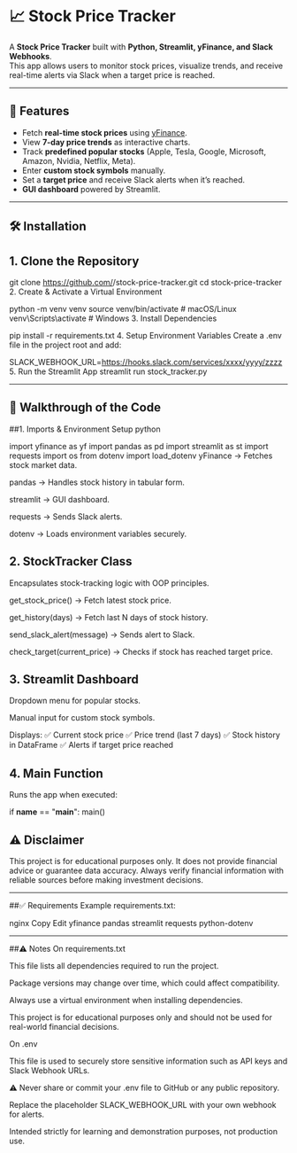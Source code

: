 # 📈 Stock Price Tracker

A **Stock Price Tracker** built with **Python, Streamlit, yFinance, and Slack Webhooks**.  
This app allows users to monitor stock prices, visualize trends, and receive real-time alerts via Slack when a target price is reached.  

---

## 🚀 Features
- Fetch **real-time stock prices** using [yFinance](https://pypi.org/project/yfinance/).  
- View **7-day price trends** as interactive charts.  
- Track **predefined popular stocks** (Apple, Tesla, Google, Microsoft, Amazon, Nvidia, Netflix, Meta).  
- Enter **custom stock symbols** manually.  
- Set a **target price** and receive Slack alerts when it’s reached.  
- **GUI dashboard** powered by Streamlit.  

---

## 🛠️ Installation

## 1. Clone the Repository
git clone https://github.com/<your-username>/stock-price-tracker.git
cd stock-price-tracker
2. Create & Activate a Virtual Environment

python -m venv venv
source venv/bin/activate   # macOS/Linux
venv\Scripts\activate      # Windows
3. Install Dependencies

pip install -r requirements.txt
4. Setup Environment Variables
Create a .env file in the project root and add:


SLACK_WEBHOOK_URL=https://hooks.slack.com/services/xxxx/yyyy/zzzz
5. Run the Streamlit App
streamlit run stock_tracker.py

---

## 📖 Walkthrough of the Code
##1. Imports & Environment Setup
python

import yfinance as yf
import pandas as pd
import streamlit as st
import requests
import os
from dotenv import load_dotenv
yFinance → Fetches stock market data.

pandas → Handles stock history in tabular form.

streamlit → GUI dashboard.

requests → Sends Slack alerts.

dotenv → Loads environment variables securely.

## 2. StockTracker Class
Encapsulates stock-tracking logic with OOP principles.

get_stock_price() → Fetch latest stock price.

get_history(days) → Fetch last N days of stock history.

send_slack_alert(message) → Sends alert to Slack.

check_target(current_price) → Checks if stock has reached target price.

## 3. Streamlit Dashboard
Dropdown menu for popular stocks.

Manual input for custom stock symbols.

Displays:
✅ Current stock price
✅ Price trend (last 7 days)
✅ Stock history in DataFrame
✅ Alerts if target price reached

## 4. Main Function
Runs the app when executed:


if __name__ == "__main__":
    main()
## ⚠️ Disclaimer
This project is for educational purposes only.
It does not provide financial advice or guarantee data accuracy.
Always verify financial information with reliable sources before making investment decisions.

---


##✅ Requirements
Example requirements.txt:

nginx
Copy
Edit
yfinance
pandas
streamlit
requests
python-dotenv

---

##⚠️ Notes
On requirements.txt

This file lists all dependencies required to run the project.

Package versions may change over time, which could affect compatibility.

Always use a virtual environment when installing dependencies.

This project is for educational purposes only and should not be used for real-world financial decisions.

On .env

This file is used to securely store sensitive information such as API keys and Slack Webhook URLs.

⚠️ Never share or commit your .env file to GitHub or any public repository.

Replace the placeholder SLACK_WEBHOOK_URL with your own webhook for alerts.

Intended strictly for learning and demonstration purposes, not production use.


